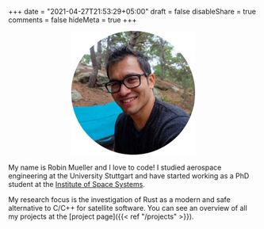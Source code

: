 +++
date = "2021-04-27T21:53:29+05:00"
draft = false
disableShare = true
comments = false
hideMeta = true
+++

<center>
<img src="/img/profile-pic-round.png" style="width: 250px;height: auto;">
</center>

My name is Robin Mueller and I love to code! I studied aerospace engineering at the University
Stuttgart and have started working as a PhD student at the
[Institute of Space Systems](https://www.irs.uni-stuttgart.de/en/).

My research focus is the investigation of Rust as a modern and safe alternative to C/C++ for
satellite software. You can see an overview of all my projects at the
[project page]({{< ref "/projects" >}}).
